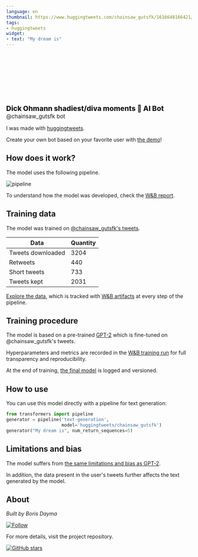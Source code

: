 ```yaml
---
language: en
thumbnail: https://www.huggingtweets.com/chainsaw_gutsfk/1616648166421/predictions.png
tags:
- huggingtweets
widget:
- text: "My dream is"
---
```


<div>
<div style="width: 132px; height:132px; border-radius: 50%; background-size: cover; background-image: url('https://pbs.twimg.com/profile_images/1337294609786015747/bPpnompo_400x400.jpg')">
</div>
<div style="margin-top: 8px; font-size: 19px; font-weight: 800">Dick Ohmann shadiest/diva moments 🤖 AI Bot </div>
<div style="font-size: 15px">@chainsaw_gutsfk bot</div>
</div>

I was made with [huggingtweets](https://github.com/borisdayma/huggingtweets).

Create your own bot based on your favorite user with [the demo](https://colab.research.google.com/github/borisdayma/huggingtweets/blob/master/huggingtweets-demo.ipynb)!

## How does it work?

The model uses the following pipeline.

![pipeline](https://github.com/borisdayma/huggingtweets/blob/master/img/pipeline.png?raw=true)

To understand how the model was developed, check the [W&B report](https://wandb.ai/wandb/huggingtweets/reports/HuggingTweets-Train-a-Model-to-Generate-Tweets--VmlldzoxMTY5MjI).

## Training data

The model was trained on [@chainsaw_gutsfk's tweets](https://twitter.com/chainsaw_gutsfk).

| Data | Quantity |
| --- | --- |
| Tweets downloaded | 3204 |
| Retweets | 440 |
| Short tweets | 733 |
| Tweets kept | 2031 |

[Explore the data](https://wandb.ai/wandb/huggingtweets/runs/gflwr6wo/artifacts), which is tracked with [W&B artifacts](https://docs.wandb.com/artifacts) at every step of the pipeline.

## Training procedure

The model is based on a pre-trained [GPT-2](https://huggingface.co/gpt2) which is fine-tuned on @chainsaw_gutsfk's tweets.

Hyperparameters and metrics are recorded in the [W&B training run](https://wandb.ai/wandb/huggingtweets/runs/1hj6x8dr) for full transparency and reproducibility.

At the end of training, [the final model](https://wandb.ai/wandb/huggingtweets/runs/1hj6x8dr/artifacts) is logged and versioned.

## How to use

You can use this model directly with a pipeline for text generation:

```python
from transformers import pipeline
generator = pipeline('text-generation',
                     model='huggingtweets/chainsaw_gutsfk')
generator("My dream is", num_return_sequences=5)
```

## Limitations and bias

The model suffers from [the same limitations and bias as GPT-2](https://huggingface.co/gpt2#limitations-and-bias).

In addition, the data present in the user's tweets further affects the text generated by the model.

## About

*Built by Boris Dayma*

[![Follow](https://img.shields.io/twitter/follow/borisdayma?style=social)](https://twitter.com/intent/follow?screen_name=borisdayma)

For more details, visit the project repository.

[![GitHub stars](https://img.shields.io/github/stars/borisdayma/huggingtweets?style=social)](https://github.com/borisdayma/huggingtweets)
